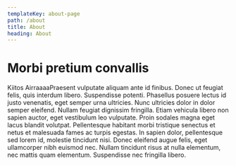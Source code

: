 ```yaml
---
templateKey: about-page
path: /about
title: About
heading: About
---
```

# Morbi pretium convallis

Kiitos AirraaaaPraesent vulputate aliquam ante id finibus. Donec ut feugiat felis, quis interdum libero. Suspendisse potenti. Phasellus posuere lectus id justo venenatis, eget semper urna ultricies. Nunc ultricies dolor in dolor semper eleifend. Nullam feugiat dignissim fringilla. Etiam vehicula libero non sapien auctor, eget vestibulum leo vulputate. Proin sodales magna eget lacus blandit volutpat. Pellentesque habitant morbi tristique senectus et netus et malesuada fames ac turpis egestas. In sapien dolor, pellentesque sed lorem id, molestie tincidunt nisi. Donec eleifend augue felis, eget ullamcorper nibh euismod nec. Nullam tincidunt risus at nulla elementum, nec mattis quam elementum. Suspendisse nec fringilla libero.